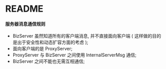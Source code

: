 README
====
 
#### 服务器消息通信规则
 
- BizServer 虽然知道所有的客户端消息, 并不直接面向客户端 
    ( 这样做的目的是出于安全性和动态扩容方面的考虑 );
- 面向客户端的是 ProxyServer;
- ProxyServer 与 BizServer 之间使用 InternalServerMsg 通信;
- BizServer 之间不能也无需互相通信;
